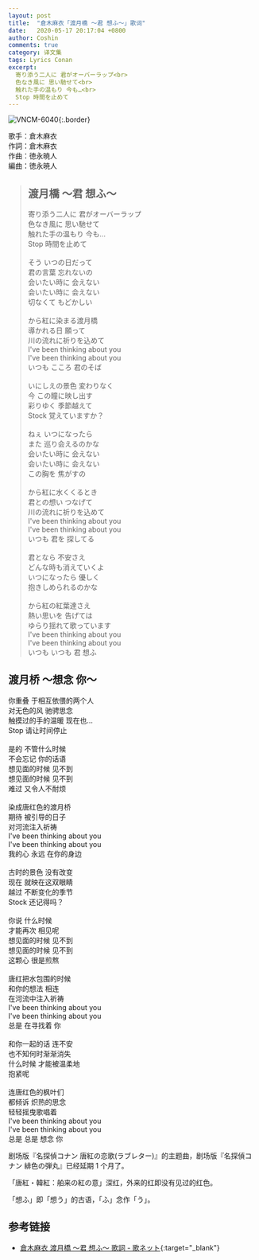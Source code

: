 ```yaml
---
layout: post
title:  "倉木麻衣「渡月橋 〜君 想ふ〜」歌词"
date:   2020-05-17 20:17:04 +0800
author: Coshin
comments: true
category: 译文集
tags: Lyrics Conan
excerpt:
  寄り添う二人に 君がオーバーラップ<br>
  色なき風に 思い馳せて<br>
  触れた手の温もり 今も…<br>
  Stop 時間を止めて
---
```

![VNCM-6040](https://is4-ssl.mzstatic.com/image/thumb/Music122/v4/49/dc/c3/49dcc39d-d34f-1d37-0d5d-4835bb8664ff/source/600x600bb.jpg){:.border}

歌手：倉木麻衣<br>
作詞：倉木麻衣<br>
作曲：徳永暁人<br>
編曲：徳永暁人

<blockquote class="original">
  <h2>渡月橋 〜君 想ふ〜</h2>
  <p>
    寄り添う二人に 君がオーバーラップ<br>
    色なき風に 思い馳せて<br>
    触れた手の温もり 今も…<br>
    Stop 時間を止めて<br>
    <br>
    そう いつの日だって<br>
    君の言葉 忘れないの<br>
    会いたい時に 会えない<br>
    会いたい時に 会えない<br>
    切なくて もどかしい<br>
    <br>
    から紅に染まる渡月橋<br>
    導かれる日 願って<br>
    川の流れに祈りを込めて<br>
    I've been thinking about you<br>
    I've been thinking about you<br>
    いつも こころ 君のそば<br>
    <br>
    いにしえの景色 変わりなく<br>
    今 この瞳に映し出す<br>
    彩りゆく 季節越えて<br>
    Stock 覚えていますか？<br>
    <br>
    ねぇ いつになったら<br>
    また 巡り会えるのかな<br>
    会いたい時に 会えない<br>
    会いたい時に 会えない<br>
    この胸を 焦がすの<br>
    <br>
    から紅に水くくるとき<br>
    君との想い つなげて<br>
    川の流れに祈りを込めて<br>
    I've been thinking about you<br>
    I've been thinking about you<br>
    いつも 君を 探してる<br>
    <br>
    君となら 不安さえ<br>
    どんな時も消えていくよ<br>
    いつになったら 優しく<br>
    抱きしめられるのかな<br>
    <br>
    から紅の紅葉達さえ<br>
    熱い思いを 告げては<br>
    ゆらり揺れて歌っています<br>
    I've been thinking about you<br>
    I've been thinking about you<br>
    いつも いつも 君 想ふ
  </p>
</blockquote>

<div class="translation">
  <h2>渡月桥 ～想念 你～</h2>
  <p>
    你重叠 于相互依偎的两个人<br>
    对无色的风 驰骋思念<br>
    触摸过的手的温暖 现在也…<br>
    Stop 请让时间停止<br>
    <br>
    是的 不管什么时候<br>
    不会忘记 你的话语<br>
    想见面的时候 见不到<br>
    想见面的时候 见不到<br>
    难过 又令人不耐烦<br>
    <br>
    染成唐红色的渡月桥<br>
    期待 被引导的日子<br>
    对河流注入祈祷<br>
    I've been thinking about you<br>
    I've been thinking about you<br>
    我的心 永远 在你的身边<br>
    <br>
    古时的景色 没有改变<br>
    现在 就映在这双眼睛<br>
    越过 不断变化的季节<br>
    Stock 还记得吗？<br>
    <br>
    你说 什么时候<br>
    才能再次 相见呢<br>
    想见面的时候 见不到<br>
    想见面的时候 见不到<br>
    这颗心 很是煎熬<br>
    <br>
    唐红把水包围的时候<br>
    和你的想法 相连<br>
    在河流中注入祈祷<br>
    I've been thinking about you<br>
    I've been thinking about you<br>
    总是 在寻找着 你<br>
    <br>
    和你一起的话 连不安<br>
    也不知何时渐渐消失<br>
    什么时候 才能被温柔地<br>
    抱紧呢<br>
    <br>
    连唐红色的枫叶们<br>
    都倾诉 炽热的思念<br>
    轻轻摇曳歌唱着<br>
    I've been thinking about you<br>
    I've been thinking about you<br>
    总是 总是 想念 你
  </p>
</div>

剧场版『名探偵コナン 唐紅の恋歌(ラブレター)』的主题曲，剧场版『名探偵コナン 緋色の弾丸』已经延期 1 个月了。

「唐紅・韓紅：舶来の紅の意」深红，外来的红即没有见过的红色。

「想ふ」即「想う」的古语，「ふ」念作「う」。

## 参考链接

* [倉木麻衣 渡月橋 〜君 想ふ〜 歌詞 - 歌ネット](https://www.uta-net.com/song/227640/){:target="_blank"}
